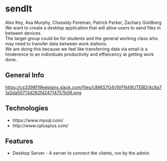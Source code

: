 # sendIt
Alex Key, Asa Murphy, Chassidy Foreman, Patrick Parker, Zachary Goldberg
We want to create a desktop application that will allow users to send files in between devices.<br>
The target group could be for students and the general working class who may need to transfer data between work stations.<br>
We are doing this because we feel like transferring data via email is a hinderence to an individuals productivity and effieicency at getting work done.<br>

## General Info
https://cs3398f19kelpians.slack.com/files/UMKS7G4V9/FN49UTEBD/4c8a71a2da50713d282fd24714757b06.png <!--Application logo -->

## Technologies
<ul>
  <li>https://www.mysql.com/</li>
  <li>http://www.cplusplus.com/</li>
</ul>

## Features
<ul>
  <li>Desktop Server - A server to connect the clients, run by the admin.</li>
</ul>
